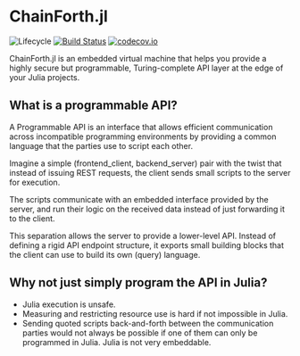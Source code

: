 # ChainForth.jl

![Lifecycle](https://img.shields.io/badge/lifecycle-experimental-orange.svg)<!--
![Lifecycle](https://img.shields.io/badge/lifecycle-maturing-blue.svg)
![Lifecycle](https://img.shields.io/badge/lifecycle-stable-green.svg)
![Lifecycle](https://img.shields.io/badge/lifecycle-retired-orange.svg)
![Lifecycle](https://img.shields.io/badge/lifecycle-archived-red.svg)
![Lifecycle](https://img.shields.io/badge/lifecycle-dormant-blue.svg) -->
[![Build Status](https://travis-ci.com/tisztamo/ChainForth.jl.svg?branch=master)](https://travis-ci.com/tisztamo/ChainForth.jl)
[![codecov.io](http://codecov.io/github/tisztamo/ChainForth.jl/coverage.svg?branch=master)](http://codecov.io/github/tisztamo/ChainForth.jl?branch=master)
<!--
[![Documentation](https://img.shields.io/badge/docs-stable-blue.svg)](https://tisztamo.github.io/ChainForth.jl/stable)
[![Documentation](https://img.shields.io/badge/docs-master-blue.svg)](https://tisztamo.github.io/ChainForth.jl/dev)
-->

ChainForth.jl is an embedded virtual machine that helps you provide a highly secure but programmable, Turing-complete API layer at the edge of your Julia projects.

## What is a programmable API?

A Programmable API is an interface that allows
efficient communication across incompatible programming environments by providing a common language that the parties use to script each other.

Imagine a simple (frontend\_client, backend\_server) pair with the twist that instead of issuing REST requests, the client sends small scripts to the server for execution.

The scripts communicate with an embedded interface provided by the server, and run their logic on the received data instead of just forwarding it to the client.

This separation allows the server to provide a lower-level API. Instead of defining a rigid API endpoint structure, it exports small building blocks that the client can use to build its own (query) language.


## Why not just simply program the API in Julia?

- Julia execution is unsafe.
- Measuring and restricting resource use is hard if not impossible in Julia.
- Sending quoted scripts back-and-forth between the communication parties would not always be possible if one of them can only be programmed in Julia. Julia is not very embeddable.
